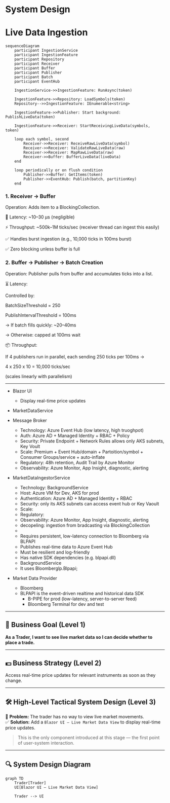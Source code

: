 # System Design
# Live Data Ingestion
```mermaid
sequenceDiagram
    participant IngestionService
    participant IngestionFeature
    participant Repository
    participant Receiver
    participant Buffer
    participant Publisher
    participant Batch
    participant EventHub

    IngestionService->>IngestionFeature: RunAsync(token)

    IngestionFeature->>Repository: LoadSymbols(token)
    Repository-->>IngestionFeature: IEnumerable<string>

    IngestionFeature->>Publisher: Start background: PublishLiveData(token)

    IngestionFeature->>Receiver: StartReceivingLiveData(symbols, token)
    
    loop each symbol, second
        Receiver->>Receiver: ReceiveRawLiveData(symbol)
        Receiver->>Receiver: ValidateRawLiveData(raw)
        Receiver->>Receiver: MapRawLiveData(raw)
        Receiver->>Buffer: BufferLiveData(liveData)
    end

    loop periodically or on flush condition
        Publisher->>Buffer: GetItems(token)
        Publisher->>EventHub: Publish(batch, partitionKey)
    end
```
 
###  1. Receiver → Buffer 
Operation: Adds item to a BlockingCollection.

🔁 Latency: ~10–30 µs (negligible)

⚡ Throughput: ~500k–1M ticks/sec (receiver thread can ingest this easily)

✅ Handles burst ingestion (e.g., 10,000 ticks in 100ms burst)

✅ Zero blocking unless buffer is full

### 2. Buffer → Publisher → Batch Creation
Operation: Publisher pulls from buffer and accumulates ticks into a list.

⏳ Latency:

Controlled by:

BatchSizeThreshold = 250

PublishIntervalThreshold = 100ms

→ If batch fills quickly: ~20–40ms

→ Otherwise: capped at 100ms wait

📦 Throughput:

If 4 publishers run in parallel, each sending 250 ticks per 100ms →

4 x 250 x 10 = 10,000 ticks/sec

(scales linearly with parallelism)


---
- Blazor UI
  -  Display real-time price updates
- MarketDataService
- Message Broker
  - Technology: Azure Event Hub (low latency, high truoghpot)
  - Auth: Azure AD + Managed Identity + RBAC + Policy
  - Security: Private Endpoint + Network Rules allows only AKS subnets, Key Voult
  - Scale: Premium + Event Hub/domain + Partoition/symbol + Consumer Groups/service +  auto-inflate
  - Regulatory: 48h retention, Audit Trail by Azure Monitor
  - Observability: Azure Monitor, App Insight, diagnostic, alerting
  
- MarketDataIngestorService
  - Technology: BackgroundService 
  - Host: Azure VM for Dev, AKS for prod 
  - Authentication: Azure AD + Managed Identity + RBAC
  - Security: only its AKS subnets can access event hub or Key Vaoult
  - Scale: 
  - Regulatory: 
  - Observability: Azure Monitor, App Insight, diagnostic, alerting
  - decopeling: ingestion from bradcasting via BlockingCollection
  - 
  - Requires persistent, low-latency connection to Bloomberg via BLPAPI
  - Publishes real-time data to Azure Event Hub
  - Must be resilient and log-friendly
  - Has native SDK dependencies (e.g. blpapi.dll)
  - BackgroundService
  - It uses Bloomberglp.Blpapi;
- Market Data Provider
  - Bloomberg
  - BLPAPI is the event-driven realtime and historical data SDK  
    - B-PIPE for prod (low-latency, server-to-server feed)
    - Bloomberg Terminal for dev and test
  
---

## 🎯 Business Goal (Level 1)

**As a Trader, I want to see live market data so I can decide whether to place a trade.**

---

## 💵 Business Strategy (Level 2)

Access real-time price updates for relevant instruments as soon as they change.

---

## 🛠️ High-Level Tactical System Design (Level 3)

🔴 **Problem:** The trader has no way to view live market movements.  
✅ **Solution:** Add a `Blazor UI – Live Market Data View` to display real-time price updates.

> This is the only component introduced at this stage — the first point of user-system interaction.

---

## 🔍 System Design Diagram

```mermaid
graph TD
    Trader[Trader]
    UI[Blazor UI – Live Market Data View]

    Trader --> UI
